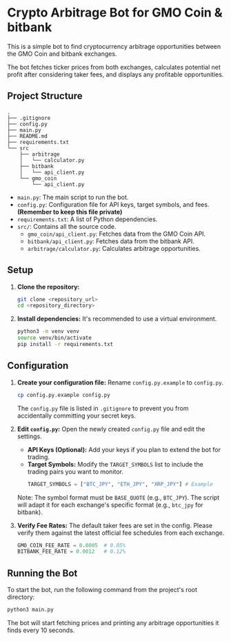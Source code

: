 # Crypto Arbitrage Bot for GMO Coin & bitbank

This is a simple bot to find cryptocurrency arbitrage opportunities between the GMO Coin and bitbank exchanges.

The bot fetches ticker prices from both exchanges, calculates potential net profit after considering taker fees, and displays any profitable opportunities.

## Project Structure

```
.
├── .gitignore
├── config.py
├── main.py
├── README.md
├── requirements.txt
└── src
    ├── arbitrage
    │   └── calculator.py
    ├── bitbank
    │   └── api_client.py
    └── gmo_coin
        └── api_client.py
```

-   `main.py`: The main script to run the bot.
-   `config.py`: Configuration file for API keys, target symbols, and fees. **(Remember to keep this file private)**
-   `requirements.txt`: A list of Python dependencies.
-   `src/`: Contains all the source code.
    -   `gmo_coin/api_client.py`: Fetches data from the GMO Coin API.
    -   `bitbank/api_client.py`: Fetches data from the bitbank API.
    -   `arbitrage/calculator.py`: Calculates arbitrage opportunities.

## Setup

1.  **Clone the repository:**
    ```bash
    git clone <repository_url>
    cd <repository_directory>
    ```

2.  **Install dependencies:**
    It's recommended to use a virtual environment.
    ```bash
    python3 -m venv venv
    source venv/bin/activate
    pip install -r requirements.txt
    ```

## Configuration

1.  **Create your configuration file:**
    Rename `config.py.example` to `config.py`.
    ```bash
    cp config.py.example config.py
    ```
    The `config.py` file is listed in `.gitignore` to prevent you from accidentally committing your secret keys.

2.  **Edit `config.py`:**
    Open the newly created `config.py` file and edit the settings.

    *   **API Keys (Optional):** Add your keys if you plan to extend the bot for trading.
    *   **Target Symbols:** Modify the `TARGET_SYMBOLS` list to include the trading pairs you want to monitor.
        ```python
        TARGET_SYMBOLS = ["BTC_JPY", "ETH_JPY", "XRP_JPY"] # Example
        ```
    Note: The symbol format must be `BASE_QUOTE` (e.g., `BTC_JPY`). The script will adapt it for each exchange's specific format (e.g., `btc_jpy` for bitbank).

4.  **Verify Fee Rates:**
    The default taker fees are set in the config. Please verify them against the latest official fee schedules from each exchange.
    ```python
    GMO_COIN_FEE_RATE = 0.0005  # 0.05%
    BITBANK_FEE_RATE = 0.0012   # 0.12%
    ```

## Running the Bot

To start the bot, run the following command from the project's root directory:

```bash
python3 main.py
```

The bot will start fetching prices and printing any arbitrage opportunities it finds every 10 seconds.
